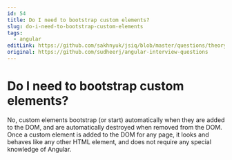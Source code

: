 ```yaml
---
id: 54
title: Do I need to bootstrap custom elements?
slug: do-i-need-to-bootstrap-custom-elements
tags:
  - angular
editLink: https://github.com/sakhnyuk/jsiq/blob/master/questions/theory/angular/54.md
original: https://github.com/sudheerj/angular-interview-questions
---
```


# Do I need to bootstrap custom elements?

No, custom elements bootstrap (or start) automatically when they are added to the DOM, and are automatically destroyed when removed from the DOM. Once a custom element is added to the DOM for any page, it looks and behaves like any other HTML element, and does not require any special knowledge of Angular.